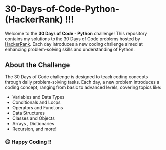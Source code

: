 # 30-Days-of-Code-Python-(HackerRank) !!!

Welcome to the **30 Days of Code - Python** challenge! This repository contains my solutions to the 30 Days of Code problems hosted by [HackerRank](https://www.hackerrank.com/domains/tutorials/30-days-of-code). Each day introduces a new coding challenge aimed at enhancing problem-solving skills and understanding of Python.


## About the Challenge

The 30 Days of Code challenge is designed to teach coding concepts through daily problem-solving tasks. Each day, a new problem introduces a coding concept, ranging from basic to advanced levels, covering topics like:
- Variables and Data Types
- Conditionals and Loops
- Operators and Functions
- Data Structures
- Classes and Objects
- Arrays , Dictionaries
- Recursion, and more!


### 😊 Happy Coding !!

